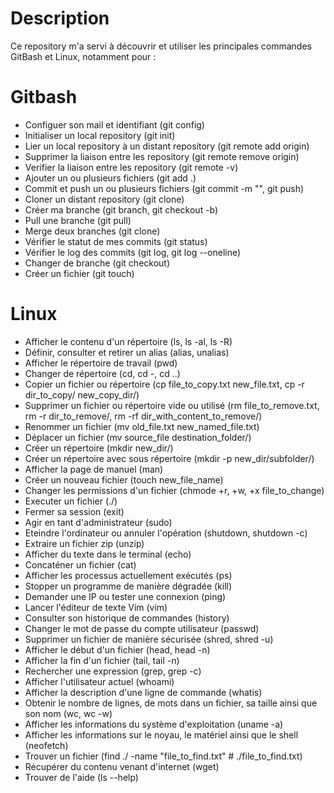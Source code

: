 # Description

Ce repository m'a servi à découvrir et utiliser les principales commandes GitBash et Linux, notamment pour :

# Gitbash
- Configuer son mail et identifiant (git config)
- Initialiser un local repository (git init)
- Lier un local repository à un distant repository (git remote add origin)
- Supprimer la liaison entre les repository (git remote remove origin)
- Verifier la liaison entre les repository (git remote -v)
- Ajouter un ou plusieurs fichiers (git add .)
- Commit et push un ou plusieurs fichiers (git commit -m "", git push)
- Cloner un distant repository (git clone)
- Créer ma branche (git branch, git checkout -b)
- Pull une branche (git pull)
- Merge deux branches (git clone)
- Vérifier le statut de mes commits (git status)
- Vérifier le log des commits (git log, git log --oneline)
- Changer de branche (git checkout)
- Créer un fichier (git touch)

# Linux
- Afficher le contenu d'un répertoire (ls, ls -al, ls -R)
- Définir, consulter et retirer un alias (alias, unalias)
- Afficher le répertoire de travail (pwd)
- Changer de répertoire (cd, cd -, cd ..)
- Copier un fichier ou répertoire (cp file_to_copy.txt new_file.txt, cp -r dir_to_copy/ new_copy_dir/)
- Supprimer un fichier ou répertoire vide ou utilisé (rm file_to_remove.txt, rm -r dir_to_remove/, rm -rf dir_with_content_to_remove/)
- Renommer un fichier (mv old_file.txt new_named_file.txt)
- Déplacer un fichier (mv source_file destination_folder/)
- Créer un répertoire (mkdir new_dir/)
- Créer un répertoire avec sous répertoire (mkdir -p new_dir/subfolder/)
- Afficher la page de manuel (man)
- Créer un nouveau fichier (touch new_file_name)
- Changer les permissions d'un fichier (chmode +r, +w, +x file_to_change)
- Executer un fichier (./)
- Fermer sa session (exit)
- Agir en tant d'administrateur (sudo)
- Eteindre l'ordinateur ou annuler l'opération (shutdown, shutdown -c)
- Extraire un fichier zip (unzip)
- Afficher du texte dans le terminal (echo)
- Concaténer un fichier (cat)
- Afficher les processus actuellement exécutés (ps)
- Stopper un programme de manière dégradée (kill)
- Demander une IP ou tester une connexion (ping)
- Lancer l'éditeur de texte Vim (vim)
- Consulter son historique de commandes (history)
- Changer le mot de passe du compte utilisateur (passwd)
- Supprimer un fichier de manière sécurisée (shred, shred -u)
- Afficher le début d'un fichier (head, head -n)
- Afficher la fin d'un fichier (tail, tail -n)
- Rechercher une expression (grep, grep -c)
- Afficher l'utilisateur actuel (whoami)
- Afficher la description d'une ligne de commande (whatis)
- Obtenir le nombre de lignes, de mots dans un fichier, sa taille ainsi que son nom (wc, wc -w)
- Afficher les informations du système d'exploitation (uname -a)
- Afficher les informations sur le noyau, le matériel ainsi que le shell (neofetch)
- Trouver un fichier (find ./ -name "file_to_find.txt" # ./file_to_find.txt)
- Récupérer du contenu venant d'internet (wget)
- Trouver de l'aide (ls --help)